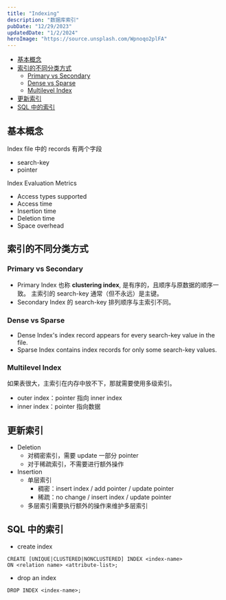 ```yaml
---
title: "Indexing"
description: "数据库索引"
pubDate: "12/29/2023"
updatedDate: "1/2/2024"
heroImage: "https://source.unsplash.com/Wpnoqo2plFA"
---
```


<!--toc:start-->
- [基本概念](#基本概念)
- [索引的不同分类方式](#索引的不同分类方式)
  - [Primary vs Secondary](#primary-vs-secondary)
  - [Dense vs Sparse](#dense-vs-sparse)
  - [Multilevel Index](#multilevel-index)
- [更新索引](#更新索引)
- [SQL 中的索引](#sql-中的索引)
<!--toc:end-->

## 基本概念

Index file 中的 records 有两个字段
- search-key
- pointer

Index Evaluation Metrics
- Access types supported
- Access time
- Insertion time
- Deletion time
- Space overhead

## 索引的不同分类方式

### Primary vs Secondary
- Primary Index 也称 **clustering index**, 是有序的，且顺序与原数据的顺序一致。
主索引的 search-key 通常（但不永远）是主键。
- Secondary Index 的 search-key 排列顺序与主索引不同。

### Dense vs Sparse

- Dense Index's index record appears for every search-key value in the file.
- Sparse Index contains index records for only some search-key values.

### Multilevel Index

如果表很大，主索引在内存中放不下，那就需要使用多级索引。
- outer index：pointer 指向 inner index
- inner index：pointer 指向数据

## 更新索引

- Deletion
    - 对稠密索引，需要 update 一部分 pointer
    - 对于稀疏索引，不需要进行额外操作
- Insertion
    - 单层索引
        - 稠密：insert index / add pointer / update pointer
        - 稀疏：no change / insert index / update pointer
    - 多层索引需要执行额外的操作来维护多层索引

## SQL 中的索引

- create index
```
CREATE [UNIQUE|CLUSTERED|NONCLUSTERED] INDEX <index-name>
ON <relation name> <attribute-list>;
```
- drop an index
```
DROP INDEX <index-name>;
```
